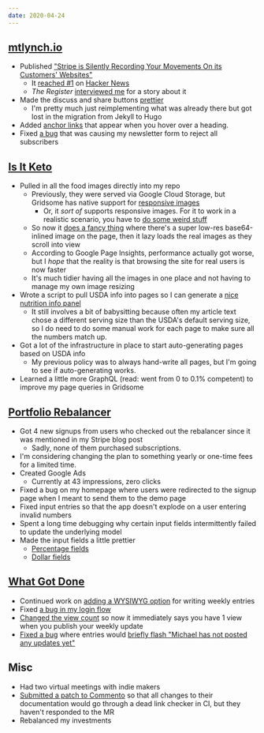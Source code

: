 ```yaml
---
date: 2020-04-24
---
```


## [mtlynch.io](https://mtlynch.io)

- Published ["Stripe is Silently Recording Your Movements On its Customers' Websites"](https://mtlynch.io/stripe-recording-its-customers/)
  - It [reached #1](http://hnrankings.info/22936818/) on [Hacker News](https://news.ycombinator.com/item?id=22936818)
  - _The Register_ [interviewed me](https://www.theregister.co.uk/2020/04/22/stripe_defends_mouse_measuring_javascript/) for a story about it
- Made the discuss and share buttons [prettier](NcHc.webp)
  - I'm pretty much just reimplementing what was already there but got lost in the migration from Jekyll to Hugo
- Added [anchor links](X39I.webp) that appear when you hover over a heading.
- Fixed [a bug](https://github.com/mtlynch/mtlynch.io-newsletter/commit/601af192ade373321fd664297b367d75440f30bf) that was causing my newsletter form to reject all subscribers

## [Is It Keto](https://isitketo.org)

- Pulled in all the food images directly into my repo
  - Previously, they were served via Google Cloud Storage, but Gridsome has native support for [responsive images](https://gridsome.org/docs/images/)
    - Or, it _sort of_ supports responsive images. For it to work in a realistic scenario, you have to [do some weird stuff](https://dev.to/jeremyjackson89/gridsome-g-images-with-dynamic-paths-1mgn)
  - So now it [does a fancy thing](rFNEKLG.webp) where there's a super low-res base64-inlined image on the page, then it lazy loads the real images as they scroll into view
  - According to Google Page Insights, performance actually got worse, but I _hope_ that the reality is that browsing the site for real users is now faster
  - It's much tidier having all the images in one place and not having to manage my own image resizing
- Wrote a script to pull USDA info into pages so I can generate a [nice nutrition info panel](wzDk.webp)
  - It still involves a bit of babysitting because often my article text chose a different serving size than the USDA's default serving size, so I do need to do some manual work for each page to make sure all the numbers match up.
- Got a lot of the infrastructure in place to start auto-generating pages based on USDA info
  - My previous policy was to always hand-write all pages, but I'm going to see if auto-generating works.
- Learned a little more GraphQL (read: went from 0 to 0.1% competent) to improve my page queries in Gridsome

## [Portfolio Rebalancer](https://rebalancer.mtlynch.io/)

- Got 4 new signups from users who checked out the rebalancer since it was mentioned in my Stripe blog post
  - Sadly, none of them purchased subscriptions.
- I'm considering changing the plan to something yearly or one-time fees for a limited time.
- Created Google Ads
  - Currently at 43 impressions, zero clicks
- Fixed a bug on my homepage where users were redirected to the signup page when I meant to send them to the demo page
- Fixed input entries so that the app doesn't explode on a user entering invalid numbers
- Spent a long time debugging why certain input fields intermittently failed to update the underlying model
- Made the input fields a little prettier
  - [Percentage fields](VuS9.webp)
  - [Dollar fields](8uVb.webp)

## [What Got Done](https://whatgotdone.com)

- Continued work on [adding a WYSIWYG option](https://github.com/mtlynch/whatgotdone/compare/tiptap?expand=1) for writing weekly entries
- Fixed [a bug in my login flow](https://github.com/mtlynch/whatgotdone/pull/509)
- [Changed the view count](https://github.com/mtlynch/whatgotdone/pull/510) so now it immediately says you have 1 view when you publish your weekly update
- [Fixed a bug](https://github.com/mtlynch/whatgotdone/pull/511) where entries would [briefly flash "Michael has not posted any updates yet"](https://twitter.com/victorczhou/status/1251752748845953025)

## Misc

- Had two virtual meetings with indie makers
- [Submitted a patch to Commento](https://gitlab.com/commento/docs/-/merge_requests/41) so that all changes to their documentation would go through a dead link checker in CI, but they haven't responded to the MR
- Rebalanced my investments
